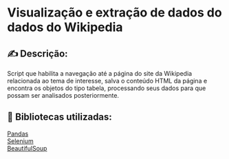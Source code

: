 
# Visualização e extração de dados do dados do Wikipedia
## ✍️ Descrição:

Script que habilita a navegação até a página do site da Wikipedia relacionada ao tema de interesse, salva o conteúdo HTML da página e encontra os objetos do tipo tabela, processando seus dados para que possam ser analisados posteriormente.

## 📖 Bibliotecas utilizadas:

[Pandas](https://pandas.pydata.org/)  
[Selenium](https://pypi.org/project/selenium/)  
[BeautifulSoup](https://pypi.org/project/beautifulsoup4/)  


